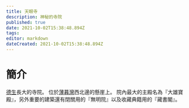 ```yaml
---
title: 天眼寺
description: 神秘的寺院
published: true
date: 2021-10-02T15:38:48.894Z
tags: 
editor: markdown
dateCreated: 2021-10-02T15:38:48.894Z
---
```


# 簡介
[德生](/角色/德生)長大的寺院。
位於[薄暮灣](/地理/薄暮灣)西北邊的懸崖上。
院內最大的主殿名為『大雄寶殿』，另外重要的建築還有閉關用的『無明院』以及收藏典籍用的『藏書閣』。